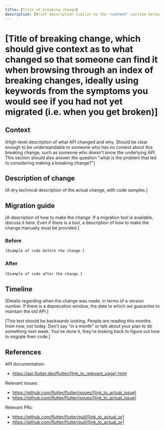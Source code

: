 ```yaml
---
title: [Title of breaking change]
description: [Brief description similar to the "context" section below.]
---
```


# [Title of breaking change, which should give context as to what changed so that someone can find it when browsing through an index of breaking changes, ideally using keywords from the symptoms you would see if you had not yet migrated (i.e. when you get broken)]


## Context

[High-level description of what API changed and why.
Should be clear enough to be understandable to someone
who has no context about this breaking change,
such as someone who doesn't know the underlying API.
This section should also answer the question
"what is the problem that led to considering making
a breaking change?"]


## Description of change

[A dry technical description of the actual change,
with code samples.]


## Migration guide

[A description of how to make the change.
If a migration tool is available,
discuss it here. Even if there is a tool,
a description of how to make the change manually must be provided.]

### Before

```dart
[Example of code before the change.]
```

### After

```dart
[Example of code after the change.]
```


## Timeline

[Details regarding when the change was made, in terms of a version number.
If there is a deprecation window, the date to which we guarantee to maintain the old API.]

[This text should be backwards looking. People are reading this months from now, not today.
Don't say "in a month" or talk about your plan to do something next week. You've done it,
they're looking back to figure out how to migrate their code.]


## References

API documentation:
* https://api.flutter.dev/flutter/[link_to_relevant_page].html

Relevant issues:
* https://github.com/flutter/flutter/issues/[link_to_actual_issue]
* https://github.com/flutter/flutter/issues/[link_to_actual_issue]

Relevant PRs:
* https://github.com/flutter/flutter/pull/[link_to_actual_pr]
* https://github.com/flutter/flutter/pull/[link_to_actual_pr]

